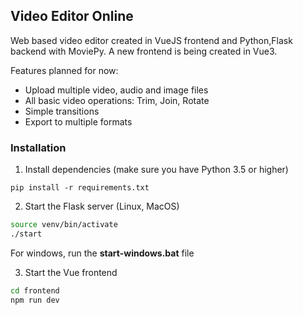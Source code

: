 ## Video Editor Online

Web based video editor created in VueJS frontend and Python,Flask backend with MoviePy. A new frontend is being created in Vue3.

Features planned for now:
-   Upload multiple video, audio and image files
-   All basic video operations: Trim, Join, Rotate
-   Simple transitions
-   Export to multiple formats

### Installation

1.  Install dependencies (make sure you have Python 3.5 or higher)
```
pip install -r requirements.txt
```

2.  Start the Flask server (Linux, MacOS)
```bash
source venv/bin/activate
./start  
```
For windows, run the **start-windows.bat** file

3.  Start the Vue frontend
```bash
cd frontend
npm run dev
```
